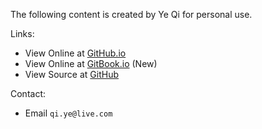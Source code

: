 The following content is created by Ye Qi for personal use.

Links:

- View Online at [GitHub.io](https://huegoxaga.github.io/notes/)
- View Online at [GitBook.io](https://huegoxaga.gitbook.io/notes/) (New)
- View Source at [GitHub](https://github.com/huegoxaga)

Contact:

- Email `qi.ye@live.com`
